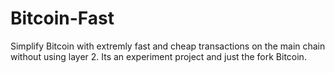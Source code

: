 # Bitcoin-Fast
Simplify Bitcoin with
extremly fast and cheap transactions on the main chain without using layer 2. Its an experiment project and just the fork Bitcoin.
